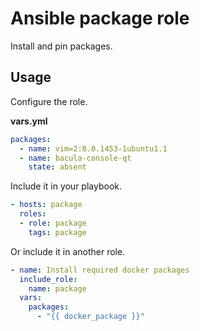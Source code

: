 # Ansible package role

Install and pin packages.

## Usage

Configure the role.

**vars.yml**

```yml
packages:
  - name: vim=2:8.0.1453-1ubuntu1.1
  - name: bacula-console-qt
    state: absent
```

Include it in your playbook.

```yml
- hosts: package
  roles:
  - role: package
    tags: package
```

Or include it in another role.

```yml
- name: Install required docker packages
  include_role:
    name: package
  vars:
    packages:
      - "{{ docker_package }}"
```